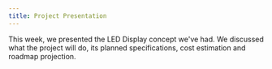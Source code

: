 ```yaml
---
title: Project Presentation
---
```


This week, we presented the LED Display concept we've had.
We discussed what the project will do, its planned specifications, cost estimation and roadmap projection.
